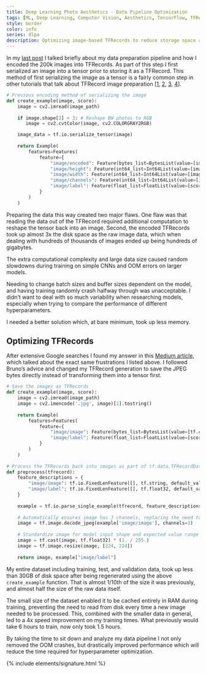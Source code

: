 ```yaml
---
title: Deep Learning Photo Aesthetics - Data Pipeline Optimization
tags: [ML, Deep Learning, Computer Vision, Aesthetics, TensorFlow, TFRecord]
style: border
color: info
series: dlpa
description: Optimizing image-based TFRecords to reduce storage space and improve training times.
---
```


In my [last post](https://mattstruble.com/blog/dlpa-data-preprocessing) I talked briefly about my data preparation pipeline and how I encoded the 200k images into TFRecords. As part of this step I first serialized an image into a tensor prior to storing it as a TFRecord. This method of first serializing the image as a tensor is a fairly common step in other tutorials that talk about TFRecord image preparation 
[[1](https://towardsdatascience.com/working-with-tfrecords-and-tf-train-example-36d111b3ff4d), [2](https://medium.com/swlh/using-tfrecords-to-train-a-cnn-on-mnist-aec141d65e3d), [3](https://medium.com/ai-in-plain-english/a-quick-and-simple-guide-to-tfrecord-c421337a6562), [4](https://www.kaggle.com/ryanholbrook/tfrecords-basics)]. 

```python
# Previous encoding method of serializing the image
def create_example(image, score):
    image = cv2.imread(image_path)
    
    if image.shape[2] < 3: # Reshape BW photos to RGB
       image = cv2.cvtColor(image, cv2.COLORGRAY2RGB)

    image_data = tf.io.serialize_tensor(image)
    
    return Example(
        features=Features(
            feature={
                "image/encoded": Feature(bytes_list=BytesList(value=[image_data.numpy()])),
                "image/height": Feature(int64_list=Int64List(value=[image.shape[0]])),
                "image/width": Feature(int64_list=Int64List(value=[image.shape[1]])),
                "image/channels": Feature(int64_list=Int64List(value=[image.shape[2]])),
                "image/label": Feature(float_list=FloatList(value=[score]))
            }
        )
    )
```

Preparing the data this way created two major flaws. One flaw was that reading the data out of the TFRecord required additional computation to reshape the tensor back into an image. Second, the encoded TFRecords took up almost 3x the disk space as the raw image data, which when dealing with hundreds of thousands of images ended up being hundreds of gigabytes. 

The extra computational complexity and large data size caused random slowdowns during training on simple CNNs and OOM errors on larger models. 

Needing to change batch sizes and buffer sizes dependent on the model, and having training randomly crash halfway through was unacceptable. I didn’t want to deal with so much variability when researching models, especially when trying to compare the performance of different hyperparameters. 

I needed a better solution which, at bare minimum, took up less memory.

## Optimizing TFRecords

After extensive Google searches I found my answer in this [Medium article](https://medium.com/coinmonks/storage-efficient-tfrecord-for-images-6dc322b81db4), which talked about the exact same frustrations I listed above. I followed Bruno’s advice and changed my TFRecord generation to save the JPEG bytes directly instead of transforming them into a tensor first. 

```python
# Save the images as TFRecords
def create_example(image, score):
    image = cv2.imread(image_path)
    image = cv2.imencode('.jpg', image)[1].tostring()
    
    return Example(
        features=Features(
            feature={
                "image/image": Feature(bytes_list=BytesList(value=[tf.compat.as_bytes(image)])),
                "image/label": Feature(float_list=FloatList(value=[score]))
            }
        )
    )
	
# Process the TFRecords back into images as part of tf.data.TFRecordDataset().map(preprocess) pipeline
def preprocess(tfrecord):
    feature_descriptions = {
        "image/image": tf.io.FixedLenFeature([], tf.string, default_value=""),
        "image/label": tf.io.FixedLenFeature([], tf.float32, default_value=-1.)
    }
        
    example = tf.io.parse_single_example(tfrecord, feature_descriptions)    
    
    # Automatically ensures image has 3 channels, replacing the need to manually convert B&W to RGB
    image = tf.image.decode_jpeg(example['image/image'], channels=3)
	
    # Standardize image for model input shape and expected value range of 0-1.
    image = tf.cast(image, tf.float32) * (1. / 255.)    
    image = tf.image.resize(image, [224, 224])
    
    return image, example["image/label"]
```

My entire dataset including training, test, and validation data, took up less than 30GB of disk space after being regenerated using the above `create_example` function. That is almost 1/10th of the size it was previously, and almost half the size of the raw data itself. 

The small size of the dataset enabled it to be cached entirely in RAM during training, preventing the need to read from disk every time a new image needed to be processed. This, combined with the smaller data in general, led to a 4x speed improvement on my training times. What previously would take 6 hours to train, now only took 1.5 hours. 

By taking the time to sit down and analyze my data pipeline I not only removed the OOM crashes, but drastically improved performance which will reduce the time required for hyperparameter optimization.


{% include elements/signature.html %}